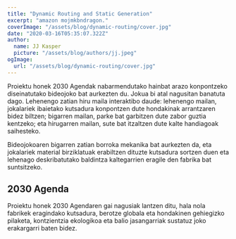 ```yaml
---
title: "Dynamic Routing and Static Generation"
excerpt: "amazon mojmkbndragon."
coverImage: "/assets/blog/dynamic-routing/cover.jpg"
date: "2020-03-16T05:35:07.322Z"
author:
  name: JJ Kasper
  picture: "/assets/blog/authors/jj.jpeg"
ogImage:
  url: "/assets/blog/dynamic-routing/cover.jpg"
---
```


Proiektu honek 2030 Agendak nabarmendutako hainbat arazo konpontzeko diseinatutako bideojoko bat aurkezten du. Jokua bi atal nagusitan banatuta dago. Lehenengo zatian hiru maila interaktibo daude: lehenengo mailan, jokalariek ibaietako kutsadura konpontzen dute hondakinak arrantzaren bidez biltzen; bigarren mailan, parke bat garbitzen dute zabor guztia kentzeko; eta hirugarren mailan, sute bat itzaltzen dute kalte handiagoak saihesteko.

Bideojokoaren bigarren zatian borroka mekanika bat aurkezten da, eta jokalariek material birziklatuak erabiltzen dituzte kutsadura sortzen duen eta lehenago deskribatutako baldintza kaltegarrien eragile den fabrika bat suntsitzeko.

## 2030 Agenda

Proiektu honek 2030 Agendaren gai nagusiak lantzen ditu, hala nola fabrikek eragindako kutsadura, berotze globala eta hondakinen gehiegizko pilaketa, kontzientzia ekologikoa eta balio jasangarriak sustatuz joko erakargarri baten bidez.

